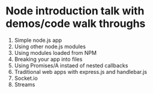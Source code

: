 # Node introduction talk with demos/code walk throughs

1. Simple node.js app
2. Using other node.js modules
3. Using modules loaded from NPM
4. Breaking your app into files
5. Using Promises/A instaed of nested callbacks
6. Traditional web apps with express.js and handlebar.js
7. Socket.io
8. Streams

